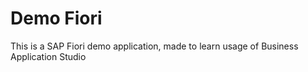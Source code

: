 # Demo Fiori

This is a SAP Fiori demo application, made to learn usage of Business Application Studio
